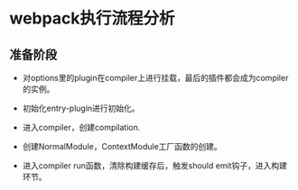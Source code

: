 # webpack执行流程分析

## 准备阶段
- 对options里的plugin在compiler上进行挂载，最后的插件都会成为compiler的实例。
- 初始化entry-plugin进行初始化。

- 进入compiler，创建compilation.
- 创建NormalModule，ContextModule工厂函数的创建。
- 进入compiler run函数，清除构建缓存后，触发should emit钩子，进入构建环节。